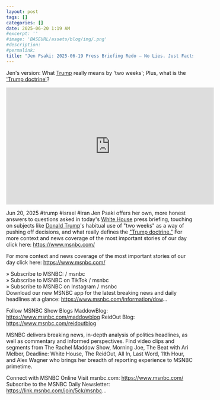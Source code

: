 ```yaml
---
layout: post
tags: []
categories: []
date: 2025-06-20 1:19 AM
#excerpt: ''
#image: 'BASEURL/assets/blog/img/.png'
#description:
#permalink:
title: "Jen Psaki: 2025-06-19 Press Briefing Redo – No Lies. Just Facts"
---
```



Jen's version: What [Trump](https://www.donaldjtrump.com/) really means by 'two weeks'; Plus, what is the ['Trump doctrine'](https://www.donaldjtrump.com/)?

<iframe width="560" height="315" src="https://www.youtube.com/embed/9nCZ7jjtmKE?si=-W7qoag4vbMxrokT" title="YouTube video player" frameborder="0" allow="accelerometer; autoplay; clipboard-write; encrypted-media; gyroscope; picture-in-picture; web-share" referrerpolicy="strict-origin-when-cross-origin" allowfullscreen></iframe>

Jun 20, 2025  #trump #israel #iran
Jen Psaki offers her own, more honest answers to questions asked in today's [White House](https://www.whitehouse.gov/) press briefing, touching on subjects like [Donald Trump](https://www.donaldjtrump.com/)'s habitual use of "two weeks" as a way of pushing off decisions, and what really defines the ["Trump doctrine."](https://www.donaldjtrump.com/) 
For more context and news coverage of the most important stories of our day click here: https://www.msnbc.com/

For more context and news coverage of the most important stories of our day click here: https://www.msnbc.com/

» Subscribe to MSNBC:    / msnbc  
» Subscribe to MSNBC on TikTok   / msnbc   
» Subscribe to MSNBC on Instagram   / msnbc   
Download our new MSNBC app for the latest breaking news and daily headlines at a glance: https://www.msnbc.com/information/dow...

Follow MSNBC Show Blogs 
MaddowBlog: https://www.msnbc.com/maddowblog
ReidOut Blog: https://www.msnbc.com/reidoutblog

MSNBC delivers breaking news, in-depth analysis of politics headlines, as well as commentary and informed perspectives. Find video clips and segments from The Rachel Maddow Show, Morning Joe, The Beat with Ari Melber, Deadline: White House, The ReidOut, All In, Last Word, 11th Hour, and Alex Wagner who brings her breadth of reporting experience to MSNBC primetime. 
 
Connect with MSNBC Online 
Visit msnbc.com: https://www.msnbc.com/ 
Subscribe to the MSNBC Daily Newsletter: https://link.msnbc.com/join/5ck/msnbc...